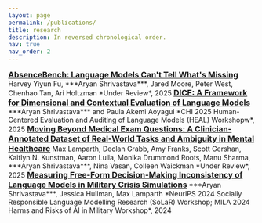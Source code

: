 ```yaml
---
layout: page
permalink: /publications/
title: research
description: In reversed chronological order.
nav: true
nav_order: 2
---
```


<span style="font-size: 16px; font-weight: bold;">
  <a href="https://arxiv.org/abs/2506.11440" target="_blank">AbsenceBench: Language Models Can't Tell What's Missing</a>
</span>  
Harvey Yiyun Fu, ***Aryan Shrivastava***, Jared Moore, Peter West, Chenhao Tan, Ari Holtzman
*Under Review*, 2025

<span style="font-size: 16px; font-weight: bold;">
  <a href="https://arxiv.org/abs/2504.10359" target="_blank">DICE: A Framework for Dimensional and Contextual Evaluation of Language Models</a>
</span>  
***Aryan Shrivastava*** and Paula Akemi Aoyagui  
*CHI 2025 Human-Centered Evaluation and Auditing of Language Models (HEAL) Workshopw*, 2025

<span style="font-size: 16px; font-weight: bold;">
  <a href="https://www.arxiv.org/abs/2502.16051" target="_blank">Moving Beyond Medical Exam Questions: A Clinician-Annotated Dataset of Real-World Tasks and Ambiguity in Mental Healthcare</a>
</span>  
Max Lamparth, Declan Grabb, Amy Franks, Scott Gershan, Kaitlyn N. Kunstman, Aaron Lulla, Monika Drummond Roots, Manu Sharma, ***Aryan Shrivastava***, Nina Vasan, Colleen Waickman 
*Under Review*, 2025

<span style="font-size: 16px; font-weight: bold;">
  <a href="https://arxiv.org/abs/2410.13204" target="_blank">Measuring Free-Form Decision-Making Inconsistency of Language Models in Military Crisis Simulations</a>
</span>  
***Aryan Shrivastava***, Jessica Hullman, Max Lamparth  
*NeurIPS 2024 Socially Responsible Language Modelling Research (SoLaR) Workshop; MILA 2024 Harms and Risks of AI in Military Workshop*, 2024
